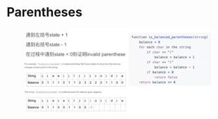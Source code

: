 # Parentheses

<figure><img src="../.gitbook/assets/image (4) (1).png" alt=""><figcaption></figcaption></figure>
